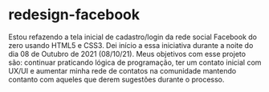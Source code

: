 # redesign-facebook
Estou refazendo a tela inicial de cadastro/login da rede social Facebook do zero usando HTML5 e CSS3.
Dei início a essa iniciativa durante a noite do dia 08 de Outubro de 2021 (08/10/21).
Meus objetivos com esse projeto são: continuar praticando lógica de programação, ter um contato inicial com UX/UI e aumentar minha rede de contatos na comunidade mantendo contanto com aqueles que derem sugestões durante o processo.
